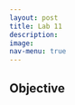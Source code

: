 ```yaml
---
layout: post
title: Lab 11
description: 
image: 
nav-menu: true
---
```

<section id="content">

<h2>Objective</h2>
